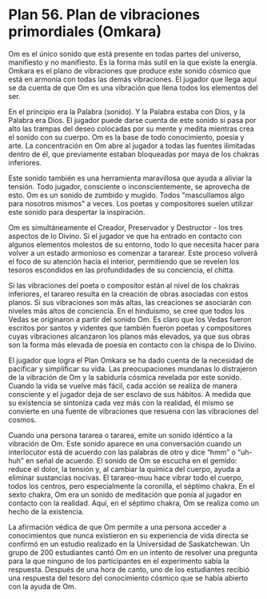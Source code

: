 # Plan 56. Plan de vibraciones primordiales (Omkara)

Om es el único sonido que está presente en todas partes del universo, manifiesto y no manifiesto. Es la forma más sutil en la que existe la energía. Omkara es el plano de vibraciones que produce este sonido cósmico que está en armonía con todas las demás vibraciones. El jugador que llega aquí se da cuenta de que Om es una vibración que llena todos los elementos del ser.

En el principio era la Palabra (sonido). Y la Palabra estaba con Dios, y la Palabra era Dios. El jugador puede darse cuenta de este sonido si pasa por alto las trampas del deseo colocadas por su mente y medita mientras crea el sonido con su cuerpo. Om es la base de todo conocimiento, poesía y arte. La concentración en Om abre al jugador a todas las fuentes ilimitadas dentro de él, que previamente estaban bloqueadas por maya de los chakras inferiores.

Este sonido también es una herramienta maravillosa que ayuda a aliviar la tensión. Todo jugador, consciente o inconscientemente, se aprovecha de esto. Om es un sonido de zumbido y mugido. Todos "mascullamos algo para nosotros mismos" a veces. Los poetas y compositores suelen utilizar este sonido para despertar la inspiración.

Om es simultáneamente el Creador, Preservador y Destructor - los tres aspectos de lo Divino. Si el jugador ve que ha entrado en contacto con algunos elementos molestos de su entorno, todo lo que necesita hacer para volver a un estado armonioso es comenzar a tararear. Este proceso volverá el foco de su atención hacia el interior, permitiendo que se revelen los tesoros escondidos en las profundidades de su conciencia, el chitta.

Si las vibraciones del poeta o compositor están al nivel de los chakras inferiores, el tarareo resulta en la creación de obras asociadas con estos planos. Si sus vibraciones son más altas, las creaciones se asociarán con niveles más altos de conciencia. En el hinduismo, se cree que todos los Vedas se originaron a partir del sonido Om. Es claro que los Vedas fueron escritos por santos y videntes que también fueron poetas y compositores cuyas vibraciones alcanzaron los planos más elevados, ya que sus obras son la forma más elevada de poesía en contacto con la chispa de lo Divino.

El jugador que logra el Plan Omkara se ha dado cuenta de la necesidad de pacificar y simplificar su vida. Las preocupaciones mundanas lo distrajeron de la vibración de Om y la sabiduría cósmica revelada por este sonido. Cuando la vida se vuelve más fácil, cada acción se realiza de manera consciente y el jugador deja de ser esclavo de sus hábitos. A medida que su existencia se sintoniza cada vez más con la realidad, él mismo se convierte en una fuente de vibraciones que resuena con las vibraciones del cosmos.

Cuando una persona tararea o tararea, emite un sonido idéntico a la vibración de Om. Este sonido aparece en una conversación cuando un interlocutor está de acuerdo con las palabras de otro y dice “hmm” o “uh-huh” en señal de acuerdo. El sonido de Om se escucha en el gemido: reduce el dolor, la tensión y, al cambiar la química del cuerpo, ayuda a eliminar sustancias nocivas. El tarareo-muu hace vibrar todo el cuerpo, todos los centros, pero especialmente la coronilla, el séptimo chakra. En el sexto chakra, Om era un sonido de meditación que ponía al jugador en contacto con la realidad. Aquí, en el séptimo chakra, Om se realiza como un hecho de la existencia.

La afirmación védica de que Om permite a una persona acceder a conocimientos que nunca existieron en su experiencia de vida directa se confirmó en un estudio realizado en la Universidad de Saskatchewan. Un grupo de 200 estudiantes cantó Om en un intento de resolver una pregunta para la que ninguno de los participantes en el experimento sabía la respuesta. Después de una hora de canto, uno de los estudiantes recibió una respuesta del tesoro del conocimiento cósmico que se había abierto con la ayuda de Om.
